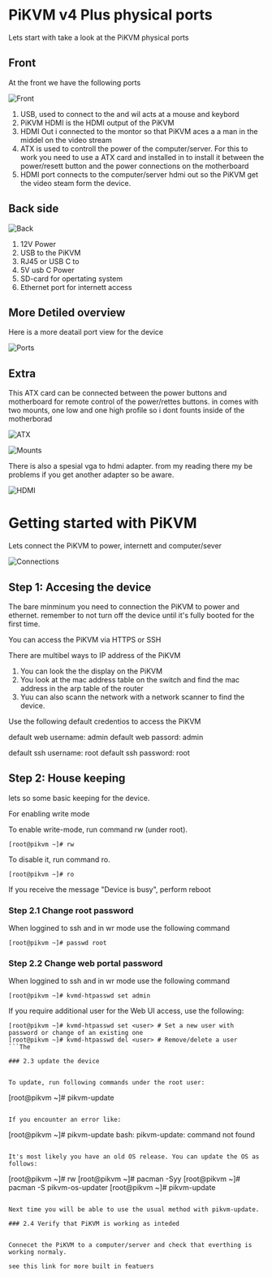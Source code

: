 #  PiKVM v4 Plus physical ports 

Lets start with take a look at the PiKVM physical ports



## Front
At the front we have the following ports 

![Front](Front.png)


1. USB, used to connect to the and wil acts at a mouse and keybord
2. PiKVM HDMI is the HDMI output of the PiKVM 
3. HDMI Out i connected to the montor so that PiKVM aces a a man in the middel on the video stream 
4. ATX is used to controll the power of the computer/server. For this to work you need to use a ATX card and installed in to install it between the power/resett button and the power connections on the motherboard
5. HDMI port connects to the computer/server hdmi out so the PiKVM get the video steam form the device. 


## Back side



![Back](Back.png)


1. 12V Power
2. USB to the PiKVM 
3. RJ45 or USB C to 
4. 5V usb C Power
5. SD-card for opertating system
6. Ethernet port for internett access


##  More Detiled overview
Here is a more deatail port view for the device


![Ports](PiKVMPorts.jpg)



## Extra

This ATX card can be connected between the power buttons and motherboard for remote control of the power/rettes buttons.
in comes with two mounts, one low and one high profile so i dont founts inside of the motherborad 


![ATX](ATXcard.jpg)


![Mounts](Mounts.jpg)


There is also a spesial vga to hdmi adapter. from my reading there my be problems if you get another adapter so be aware.  


![HDMI](HDMIadapter.jpg)


# Getting started with PiKVM

Lets connect the PiKVM to power, internett and computer/sever 


![Connections](PiKVMConnection.png)


## Step 1: Accesing the device

The bare minminum you need to connection the PiKVM to power and ethernet.
remember to  not turn off the device until it's fully booted for the first time.


You can access the PiKVM via HTTPS or SSH

There are multibel ways to IP address of the PiKVM
1. You can look the the display on the PiKVM
2. You look at the mac address table on the switch and find the mac address in the arp table of the router
3. Yuu can also scann the network with a network scanner to find the device. 


Use the following default credentios to access the PiKVM

default web username: admin
default web passord: admin

default ssh username: root
default ssh password: root


## Step 2: House keeping

lets so some basic keeping for the device. 

For enabling write mode

To enable write-mode, run command rw (under root).
```
[root@pikvm ~]# rw
```


To disable it, run command ro.
```
[root@pikvm ~]# ro
```


If you receive the message "Device is busy", perform reboot




### Step 2.1 Change root password

When loggined to ssh and in wr mode use the following command


```
[root@pikvm ~]# passwd root
```


### Step 2.2  Change web portal password


When loggined to ssh and in wr mode use the following command

```
[root@pikvm ~]# kvmd-htpasswd set admin
```

If you require additional user for the Web UI access, use the following:

```
[root@pikvm ~]# kvmd-htpasswd set <user> # Set a new user with password or change of an existing one
[root@pikvm ~]# kvmd-htpasswd del <user> # Remove/delete a user
```The 

### 2.3 update the device


To update, run following commands under the root user:
```
[root@pikvm ~]# pikvm-update
```

If you encounter an error like:

```
[root@pikvm ~]# pikvm-update
bash: pikvm-update: command not found
```

It's most likely you have an old OS release. You can update the OS as follows:

```
[root@pikvm ~]# rw
[root@pikvm ~]# pacman -Syy
[root@pikvm ~]# pacman -S pikvm-os-updater
[root@pikvm ~]# pikvm-update
```

Next time you will be able to use the usual method with pikvm-update.

### 2.4 Verify that PiKVM is working as inteded 


Connecet the PiKVM to a computer/server and check that everthing is working normaly. 

see this link for more built in featuers


